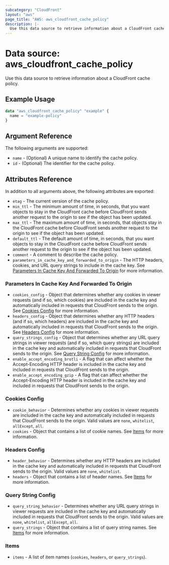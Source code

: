 ```yaml
---
subcategory: "CloudFront"
layout: "aws"
page_title: "AWS: aws_cloudfront_cache_policy"
description: |-
  Use this data source to retrieve information about a CloudFront cache policy.
---
```


# Data source: aws_cloudfront_cache_policy

Use this data source to retrieve information about a CloudFront cache policy.

## Example Usage

```terraform
data "aws_cloudfront_cache_policy" "example" {
  name = "example-policy"
}
```

## Argument Reference

The following arguments are supported:

* `name` - (Optional) A unique name to identify the cache policy.
* `id` - (Optional) The identifier for the cache policy.

## Attributes Reference

In addition to all arguments above, the following attributes are exported:

* `etag` - The current version of the cache policy.
* `min_ttl` - The minimum amount of time, in seconds, that you want objects to stay in the CloudFront cache before CloudFront sends another request to the origin to see if the object has been updated.
* `max_ttl` - The maximum amount of time, in seconds, that objects stay in the CloudFront cache before CloudFront sends another request to the origin to see if the object has been updated.
* `default_ttl` - The default amount of time, in seconds, that you want objects to stay in the CloudFront cache before CloudFront sends another request to the origin to see if the object has been updated.
* `comment` - A comment to describe the cache policy.
* `parameters_in_cache_key_and_forwarded_to_origin` - The HTTP headers, cookies, and URL query strings to include in the cache key. See [Parameters In Cache Key And Forwarded To Origin](#parameters-in-cache-key-and-forwarded-to-origin) for more information.

### Parameters In Cache Key And Forwarded To Origin

* `cookies_config` - Object that determines whether any cookies in viewer requests (and if so, which cookies) are included in the cache key and automatically included in requests that CloudFront sends to the origin. See [Cookies Config](#cookies-config) for more information.
* `headers_config` - Object that determines whether any HTTP headers (and if so, which headers) are included in the cache key and automatically included in requests that CloudFront sends to the origin. See [Headers Config](#headers-config) for more information.
* `query_strings_config` - Object that determines whether any URL query strings in viewer requests (and if so, which query strings) are included in the cache key and automatically included in requests that CloudFront sends to the origin. See [Query String Config](#query-string-config) for more information.
* `enable_accept_encoding_brotli` - A flag that can affect whether the Accept-Encoding HTTP header is included in the cache key and included in requests that CloudFront sends to the origin.
* `enable_accept_encoding_gzip` - A flag that can affect whether the Accept-Encoding HTTP header is included in the cache key and included in requests that CloudFront sends to the origin.

### Cookies Config

* `cookie_behavior` - Determines whether any cookies in viewer requests are included in the cache key and automatically included in requests that CloudFront sends to the origin. Valid values are `none`, `whitelist`, `allExcept`, `all`.
* `cookies` - Object that contains a list of cookie names. See [Items](#items) for more information.

### Headers Config

* `header_behavior` - Determines whether any HTTP headers are included in the cache key and automatically included in requests that CloudFront sends to the origin. Valid values are `none`, `whitelist`.
* `headers` - Object that contains a list of header names. See [Items](#items) for more information.

### Query String Config

* `query_string_behavior` - Determines whether any URL query strings in viewer requests are included in the cache key and automatically included in requests that CloudFront sends to the origin. Valid values are `none`, `whitelist`, `allExcept`, `all`.
* `query_strings` - Object that contains a list of query string names. See [Items](#items) for more information.

### Items

* `items` - A list of item names (`cookies`, `headers`, or `query_strings`).
